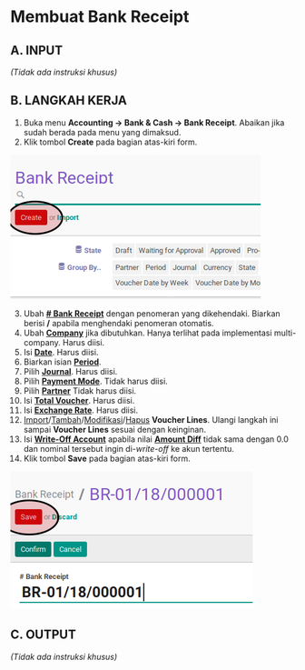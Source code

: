 # Membuat Bank Receipt

## A. INPUT

*(Tidak ada instruksi khusus)*

## B. LANGKAH KERJA

1. Buka menu **Accounting -> Bank & Cash -> Bank Receipt**. Abaikan jika sudah berada pada menu yang dimaksud.
2. Klik tombol **Create** pada bagian atas-kiri form.

![](../../img/bank-receipt/tombol-create.png)

3. Ubah **[# Bank Receipt](./penjelasan.md#field-name)** dengan penomeran yang dikehendaki. Biarkan berisi **/**
apabila menghendaki penomeran otomatis.
4. Ubah **[Company](./penjelasan.md#field-company)** jika dibutuhkan. Hanya terlihat pada implementasi multi-company. Harus diisi.
5. Isi **[Date](./penjelasan.md#field-date)**. Harus diisi.
6. Biarkan isian **[Period](./penjelasan.md#field-period)**.
7. Pilih **[Journal](./penjelasan.md#field-journal)**. Harus diisi.
8. Pilih **[Payment Mode](./penjelasan.md#field-payment-mode)**. Tidak harus diisi.
9. Pilih **[Partner](./penjelasan.md#field-partner)** Tidak harus diisi.
10. Isi **[Total Voucher](./penjelasan.md#field-total-voucher)**. Harus diisi.
11. Isi **[Exchange Rate](./penjelasan.md#field-exchange-rate)**. Harus diisi.
12. <a name="l12">[Import](./membuat-detail-import.md)/[Tambah](./membuat-detail-manual.md)/[Modifikasi](./line-modifikasi.md)/[Hapus](./line-hapus.md) **Voucher Lines**</a>. Ulangi langkah ini sampai **Voucher Lines** sesuai dengan keinginan.
13. <a name="langkah-13">Isi</a> **[Write-Off Account](./penjelasan.md#field-writeoff-account)** apabila nilai **[Amount Diff](./penjelasan.md#field-amount-diff)** tidak sama dengan 0.0 dan nominal tersebut ingin di-*write-off* ke akun tertentu.
14. Klik tombol **Save** pada bagian atas-kiri form.

![](../../img/bank-receipt/tombol-save.png)

## C. OUTPUT

*(Tidak ada instruksi khusus)*
